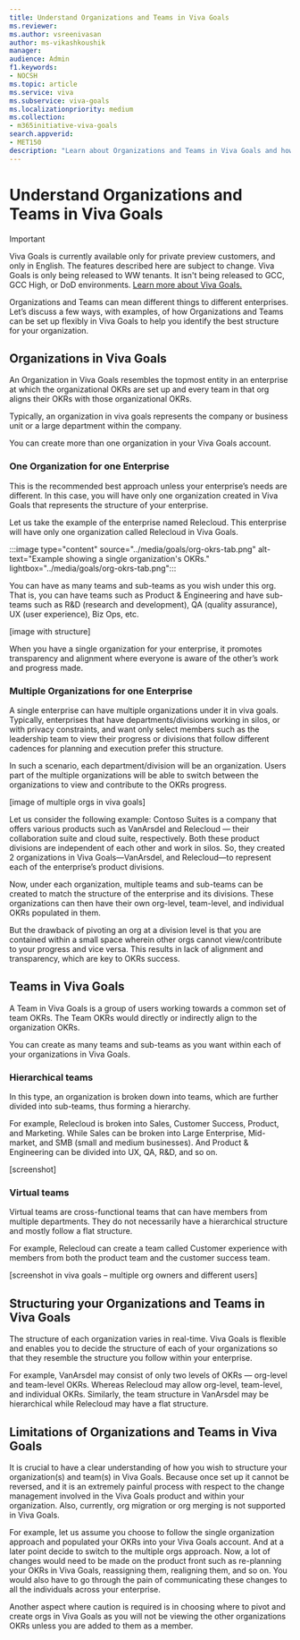 ```yaml
---
title: Understand Organizations and Teams in Viva Goals
ms.reviewer: 
ms.author: vsreenivasan
author: ms-vikashkoushik
manager: 
audience: Admin
f1.keywords:
- NOCSH
ms.topic: article
ms.service: viva
ms.subservice: viva-goals
ms.localizationpriority: medium
ms.collection:  
- m365initiative-viva-goals  
search.appverid:
- MET150
description: "Learn about Organizations and Teams in Viva Goals and how to structure them. "
---
```


# Understand Organizations and Teams in Viva Goals 

> [!IMPORTANT]
> Viva Goals is currently available only for private preview customers, and only in English. The features described here are subject to change. Viva Goals is only being released to WW tenants. It isn't being released to GCC, GCC High, or DoD environments. [Learn more about Viva Goals.](https://go.microsoft.com/fwlink/?linkid=2189933)

Organizations and Teams can mean different things to different enterprises. Let’s discuss a few ways, with examples, of how Organizations and Teams can be set up flexibly in Viva Goals to help you identify the best structure for your organization. 

## Organizations in Viva Goals 

An Organization in Viva Goals resembles the topmost entity in an enterprise at which the organizational OKRs are set up and every team in that org aligns their OKRs with those organizational OKRs.  

Typically, an organization in viva goals represents the company or business unit or a large department within the company.  

You can create more than one organization in your Viva Goals account. 

### One Organization for one Enterprise 

This is the recommended best approach unless your enterprise’s needs are different. In this case, you will have only one organization created in Viva Goals that represents the structure of your enterprise. 

Let us take the example of the enterprise named Relecloud. This enterprise will have only one organization called Relecloud in Viva Goals.  

:::image type="content" source="../media/goals/org-okrs-tab.png" alt-text="Example showing a single organization's OKRs." lightbox="../media/goals/org-okrs-tab.png":::

You can have as many teams and sub-teams as you wish under this org. That is, you can have teams such as Product & Engineering and have sub-teams such as R&D (research and development), QA (quality assurance), UX (user experience), Biz Ops, etc. 

[image with structure] 

When you have a single organization for your enterprise, it promotes transparency and alignment where everyone is aware of the other’s work and progress made. 

### Multiple Organizations for one Enterprise 

A single enterprise can have multiple organizations under it in viva goals. Typically, enterprises that have departments/divisions working in silos, or with privacy constraints, and want only select members such as the leadership team to view their progress or divisions that follow different cadences for planning and execution prefer this structure.  

In such a scenario, each department/division will be an organization. Users part of the multiple organizations will be able to switch between the organizations to view and contribute to the OKRs progress. 

[image of multiple orgs in viva goals] 

Let us consider the following example: Contoso Suites is a company that offers various products such as VanArsdel and Relecloud — their collaboration suite and cloud suite, respectively. Both these product divisions are independent of each other and work in silos. So, they created 2 organizations in Viva Goals—VanArsdel, and Relecloud—to represent each of the enterprise’s product divisions.  

Now, under each organization, multiple teams and sub-teams can be created to match the structure of the enterprise and its divisions. These organizations can then have their own org-level, team-level, and individual OKRs populated in them. 

But the drawback of pivoting an org at a division level is that you are contained within a small space wherein other orgs cannot view/contribute to your progress and vice versa. This results in lack of alignment and transparency, which are key to OKRs success. 

## Teams in Viva Goals 

A Team in Viva Goals is a group of users working towards a common set of team OKRs. The Team OKRs would directly or indirectly align to the organization OKRs.  

You can create as many teams and sub-teams as you want within each of your organizations in Viva Goals. 

### Hierarchical teams 

In this type, an organization is broken down into teams, which are further divided into sub-teams, thus forming a hierarchy.  

For example, Relecloud is broken into Sales, Customer Success, Product, and Marketing. While Sales can be broken into Large Enterprise, Mid-market, and SMB (small and medium businesses). And Product & Engineering can be divided into UX, QA, R&D, and so on. 

[screenshot] 

### Virtual teams 

Virtual teams are cross-functional teams that can have members from multiple departments. They do not necessarily have a hierarchical structure and mostly follow a flat structure. 

For example, Relecloud can create a team called Customer experience with members from both the product team and the customer success team. 

[screenshot in viva goals – multiple org owners and different users] 

## Structuring your Organizations and Teams in Viva Goals 

The structure of each organization varies in real-time. Viva Goals is flexible and enables you to decide the structure of each of your organizations so that they resemble the structure you follow within your enterprise. 

For example, VanArsdel may consist of only two levels of OKRs — org-level and team-level OKRs. Whereas Relecloud may allow org-level, team-level, and individual OKRs. Similarly, the team structure in VanArsdel may be hierarchical while Relecloud may have a flat structure.  

## Limitations of Organizations and Teams in Viva Goals 

It is crucial to have a clear understanding of how you wish to structure your organization(s) and team(s) in Viva Goals. Because once set up it cannot be reversed, and it is an extremely painful process with respect to the change management involved in the Viva Goals product and within your organization. Also, currently, org migration or org merging is not supported in Viva Goals. 

For example, let us assume you choose to follow the single organization approach and populated your OKRs into your Viva Goals account. And at a later point decide to switch to the multiple orgs approach. Now, a lot of changes would need to be made on the product front such as re-planning your OKRs in Viva Goals, reassigning them, realigning them, and so on. You would also have to go through the pain of communicating these changes to all the individuals across your enterprise.  

Another aspect where caution is required is in choosing where to pivot and create orgs in Viva Goals as you will not be viewing the other organizations OKRs unless you are added to them as a member. 
